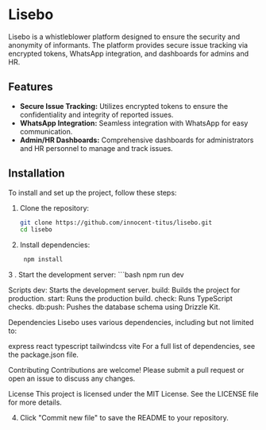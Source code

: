 # Lisebo

Lisebo is a whistleblower platform designed to ensure the security and anonymity of informants. The platform provides secure issue tracking via encrypted tokens, WhatsApp integration, and dashboards for admins and HR.

## Features

- **Secure Issue Tracking:** Utilizes encrypted tokens to ensure the confidentiality and integrity of reported issues.
- **WhatsApp Integration:** Seamless integration with WhatsApp for easy communication.
- **Admin/HR Dashboards:** Comprehensive dashboards for administrators and HR personnel to manage and track issues.

## Installation

To install and set up the project, follow these steps:

1. Clone the repository:
   ```bash
   git clone https://github.com/innocent-titus/lisebo.git
   cd lisebo

2. Install dependencies:
   ```bash
    npm install

3 . Start the development server:
     ```bash
      npm run dev

Scripts
dev: Starts the development server.
build: Builds the project for production.
start: Runs the production build.
check: Runs TypeScript checks.
db:push: Pushes the database schema using Drizzle Kit.

Dependencies
Lisebo uses various dependencies, including but not limited to:

express
react
typescript
tailwindcss
vite
For a full list of dependencies, see the package.json file.

Contributing
Contributions are welcome! Please submit a pull request or open an issue to discuss any changes.

License
This project is licensed under the MIT License. See the LICENSE file for more details.

4. Click "Commit new file" to save the README to your repository.
